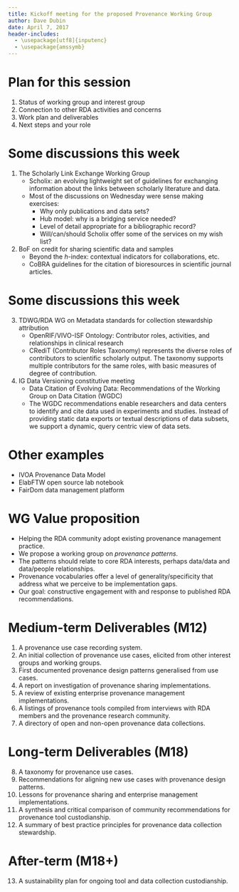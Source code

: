 ```yaml
---
title: Kickoff meeting for the proposed Provenance Working Group
author: Dave Dubin
date: April 7, 2017
header-includes:
  - \usepackage[utf8]{inputenc}
  - \usepackage{amssymb}
---
```


# Plan for this session

1. Status of working group and interest group
2. Connection to other RDA activities and concerns
3. Work plan and deliverables
4. Next steps and your role


# Some discussions this week

1. The Scholarly Link Exchange Working Group
    - Scholix: an evolving lightweight set of guidelines for
      exchanging information about the links between scholarly
      literature and data.
    - Most of the discussions on Wednesday were sense making exercises:
        - Why only publications and data sets?
        - Hub model: why is a bridging service needed?
        - Level of detail appropriate for a bibliographic record?
        - Will/can/should Scholix offer some of the services on my wish list?
2. BoF on credit for sharing scientific data and samples
    - Beyond the *h*-index: contextual indicators for collaborations, etc.
    - CoBRA guidelines for the citation of bioresources in scientific journal articles.

# Some discussions this week

3. TDWG/RDA WG on Metadata standards for collection stewardship attribution
    - OpenRIF/VIVO-ISF Ontology: Contributor roles, activities, and relationships in clinical research
    - CRediT (Contributor Roles Taxonomy) represents the diverse roles
      of contributors to scientific scholarly output. The taxonomy
      supports multiple contributors for the same roles, with basic
      measures of degree of contribution.
4. IG Data Versioning constitutive meeting
    - Data Citation of Evolving Data: Recommendations of the Working Group on Data Citation (WGDC)
    - The WGDC recommendations enable researchers and data centers to
      identify and cite data used in experiments and studies. Instead
      of providing static data exports or textual descriptions of data
      subsets, we support a dynamic, query centric view of data sets.

# Other examples

- IVOA Provenance Data Model
- ElabFTW open source lab notebook
- FairDom data management platform

# WG Value proposition

- Helping the RDA community adopt existing provenance management practice.
- We propose a working group on *provenance patterns*.
- The patterns should relate to core RDA interests, perhaps data/data
  and data/people relationships.
- Provenance vocabularies offer a level of generality/specificity that address
  what we perceive to be implementation gaps.
- Our goal: constructive engagement with and response to published RDA recommendations.


# Medium-term Deliverables (M12)

1. A provenance use case recording system.
2. An initial collection of provenance use cases, elicited from other interest groups and working groups.
3. First documented provenance design patterns generalised from use cases.
4. A report on investigation of provenance sharing implementations.
5. A review of existing enterprise provenance management implementations.
6. A listings of provenance tools compiled from interviews with RDA members and the provenance research community.
7. A directory of open and non-open provenance data collections.

# Long-term Deliverables (M18)

8. A taxonomy for provenance use cases.
9. Recommendations for aligning new use cases with provenance design patterns.
10. Lessons for provenance sharing and enterprise management implementations.
11. A synthesis and critical comparison of community recommendations for provenance tool custodianship.
12. A summary of best practice principles for provenance data collection stewardship.

# After-term (M18+)

13. A sustainability plan for ongoing tool and data collection custodianship.

